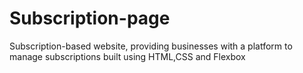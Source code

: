 # Subscription-page
Subscription-based website, providing businesses with a platform to manage subscriptions built using HTML,CSS and Flexbox

